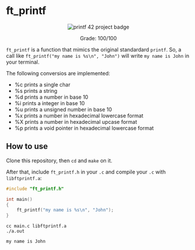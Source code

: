 # ft_printf

<p align="center">
  <img src="https://github.com/alissonmarcs/42-project-badges/blob/main/badges/ft_printfe.png" alt="printf 42 project badge"/>
</p>
<p align="center">Grade: 100/100</p>

`ft_printf` is a function that mimics the original standardard `printf`. So, a call like `ft_printf("my name is %s\n", "John")` will write `my name is John` in your terminal.

The following conversios are implemented:
- %c prints a single char
- %s prints a string
- %d prints a number in base 10
- %i prints a integer in base 10
- %u prints a unsigned number in base 10
- %x prints a number in hexadecimal lowercase format
- %X prints a number in hexadecimal upcase format
- %p prints a void pointer in hexadecimal lowercase format

## How to use

Clone this repository, then `cd` and `make` on it.

After that, include `ft_printf.h` in your `.c` and compile your `.c` with `libftprintf.a`:

```c
#include "ft_printf.h"

int main()
{
	ft_printf("my name is %s\n", "John");
}
```

```
cc main.c libftprintf.a
./a.out
```

```bash
my name is John
```

